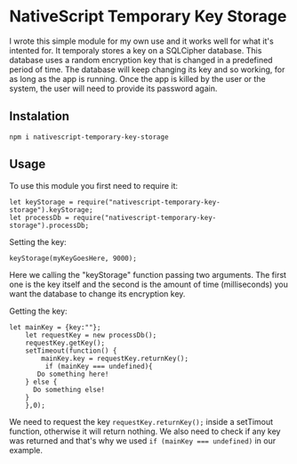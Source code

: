 # NativeScript Temporary Key Storage

I wrote this simple module for my own use and it works well for what it's intented for. It temporaly stores a key on a SQLCipher database. This database uses a random encryption key that is changed in a predefined period of time. The database will keep changing its key and so working, for as long as the app is running. Once the app is killed by the user or the system, the user will need to provide its password again.

## Instalation
```
npm i nativescript-temporary-key-storage
```

## Usage
To use this module you first need to require it:
```
let keyStorage = require("nativescript-temporary-key-storage").keyStorage;
let processDb = require("nativescript-temporary-key-storage").processDb;
```

Setting the key:
```
keyStorage(myKeyGoesHere, 9000);
```

Here we calling the "keyStorage" function passing two arguments. The first one is the key itself and the second is the amount of time (milliseconds) you want the database to change its encryption key. 

Getting the key:
```
let mainKey = {key:""};
    let requestKey = new processDb();
    requestKey.getKey(); 
    setTimeout(function() { 
        mainKey.key = requestKey.returnKey();
         if (mainKey === undefined){
       Do something here!
    } else {
      Do something else!
    }
    },0);    
```    
We need to request the key `requestKey.returnKey();` inside a setTimout function, otherwise it will return nothing. We also need to check if any key was returned and that's why we used `if (mainKey === undefined)` in our example. 
